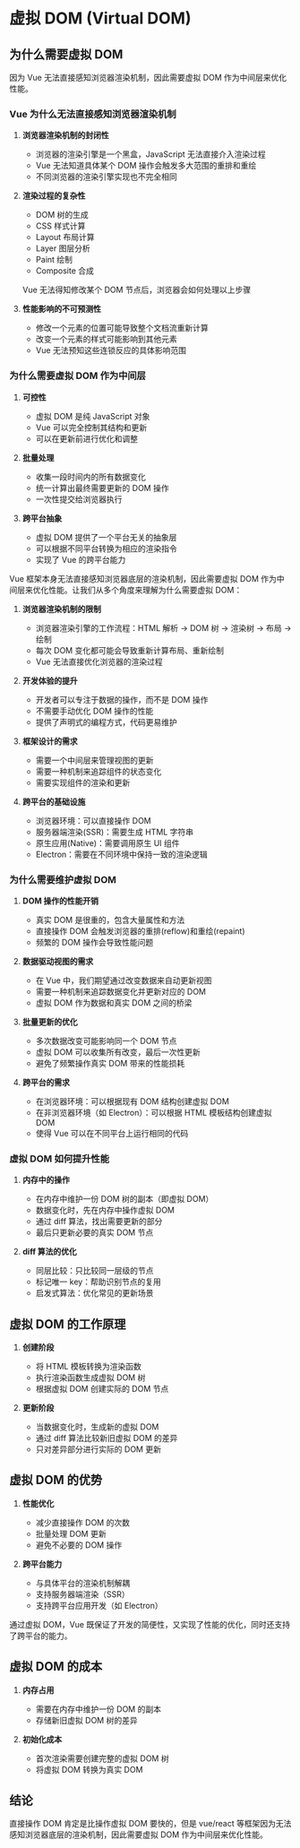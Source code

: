# 虚拟 DOM (Virtual DOM)

## 为什么需要虚拟 DOM

因为 Vue 无法直接感知浏览器渲染机制，因此需要虚拟 DOM 作为中间层来优化性能。

### Vue 为什么无法直接感知浏览器渲染机制

1. **浏览器渲染机制的封闭性**

   - 浏览器的渲染引擎是一个黑盒，JavaScript 无法直接介入渲染过程
   - Vue 无法知道具体某个 DOM 操作会触发多大范围的重排和重绘
   - 不同浏览器的渲染引擎实现也不完全相同

2. **渲染过程的复杂性**

   - DOM 树的生成
   - CSS 样式计算
   - Layout 布局计算
   - Layer 图层分析
   - Paint 绘制
   - Composite 合成

   Vue 无法得知修改某个 DOM 节点后，浏览器会如何处理以上步骤

3. **性能影响的不可预测性**
   - 修改一个元素的位置可能导致整个文档流重新计算
   - 改变一个元素的样式可能影响到其他元素
   - Vue 无法预知这些连锁反应的具体影响范围

### 为什么需要虚拟 DOM 作为中间层

1. **可控性**

   - 虚拟 DOM 是纯 JavaScript 对象
   - Vue 可以完全控制其结构和更新
   - 可以在更新前进行优化和调整

2. **批量处理**

   - 收集一段时间内的所有数据变化
   - 统一计算出最终需要更新的 DOM 操作
   - 一次性提交给浏览器执行

3. **跨平台抽象**
   - 虚拟 DOM 提供了一个平台无关的抽象层
   - 可以根据不同平台转换为相应的渲染指令
   - 实现了 Vue 的跨平台能力

Vue 框架本身无法直接感知浏览器底层的渲染机制，因此需要虚拟 DOM 作为中间层来优化性能。让我们从多个角度来理解为什么需要虚拟 DOM：

1. **浏览器渲染机制的限制**

   - 浏览器渲染引擎的工作流程：HTML 解析 -> DOM 树 -> 渲染树 -> 布局 -> 绘制
   - 每次 DOM 变化都可能会导致重新计算布局、重新绘制
   - Vue 无法直接优化浏览器的渲染过程

2. **开发体验的提升**

   - 开发者可以专注于数据的操作，而不是 DOM 操作
   - 不需要手动优化 DOM 操作的性能
   - 提供了声明式的编程方式，代码更易维护

3. **框架设计的需求**

   - 需要一个中间层来管理视图的更新
   - 需要一种机制来追踪组件的状态变化
   - 需要实现组件的渲染和更新

4. **跨平台的基础设施**
   - 浏览器环境：可以直接操作 DOM
   - 服务器端渲染(SSR)：需要生成 HTML 字符串
   - 原生应用(Native)：需要调用原生 UI 组件
   - Electron：需要在不同环境中保持一致的渲染逻辑

### 为什么需要维护虚拟 DOM

1. **DOM 操作的性能开销**
   - 真实 DOM 是很重的，包含大量属性和方法
   - 直接操作 DOM 会触发浏览器的重排(reflow)和重绘(repaint)
   - 频繁的 DOM 操作会导致性能问题
2. **数据驱动视图的需求**

   - 在 Vue 中，我们期望通过改变数据来自动更新视图
   - 需要一种机制来追踪数据变化并更新对应的 DOM
   - 虚拟 DOM 作为数据和真实 DOM 之间的桥梁

3. **批量更新的优化**

   - 多次数据改变可能影响同一个 DOM 节点
   - 虚拟 DOM 可以收集所有改变，最后一次性更新
   - 避免了频繁操作真实 DOM 带来的性能损耗

4. **跨平台的需求**
   - 在浏览器环境：可以根据现有 DOM 结构创建虚拟 DOM
   - 在非浏览器环境（如 Electron）：可以根据 HTML 模板结构创建虚拟 DOM
   - 使得 Vue 可以在不同平台上运行相同的代码

### 虚拟 DOM 如何提升性能

1. **内存中的操作**

   - 在内存中维护一份 DOM 树的副本（即虚拟 DOM）
   - 数据变化时，先在内存中操作虚拟 DOM
   - 通过 diff 算法，找出需要更新的部分
   - 最后只更新必要的真实 DOM 节点

2. **diff 算法的优化**
   - 同层比较：只比较同一层级的节点
   - 标记唯一 key：帮助识别节点的复用
   - 启发式算法：优化常见的更新场景

## 虚拟 DOM 的工作原理

1. **创建阶段**

   - 将 HTML 模板转换为渲染函数
   - 执行渲染函数生成虚拟 DOM 树
   - 根据虚拟 DOM 创建实际的 DOM 节点

2. **更新阶段**
   - 当数据变化时，生成新的虚拟 DOM
   - 通过 diff 算法比较新旧虚拟 DOM 的差异
   - 只对差异部分进行实际的 DOM 更新

## 虚拟 DOM 的优势

1. **性能优化**

   - 减少直接操作 DOM 的次数
   - 批量处理 DOM 更新
   - 避免不必要的 DOM 操作

2. **跨平台能力**
   - 与具体平台的渲染机制解耦
   - 支持服务器端渲染（SSR）
   - 支持跨平台应用开发（如 Electron）

通过虚拟 DOM，Vue 既保证了开发的简便性，又实现了性能的优化，同时还支持了跨平台的能力。

## 虚拟 DOM 的成本

1. **内存占用**

   - 需要在内存中维护一份 DOM 的副本
   - 存储新旧虚拟 DOM 树的差异

2. **初始化成本**
   - 首次渲染需要创建完整的虚拟 DOM 树
   - 将虚拟 DOM 转换为真实 DOM

## 结论

直接操作 DOM 肯定是比操作虚拟 DOM 要快的，但是 vue/react 等框架因为无法感知浏览器底层的渲染机制，因此需要虚拟 DOM 作为中间层来优化性能。
